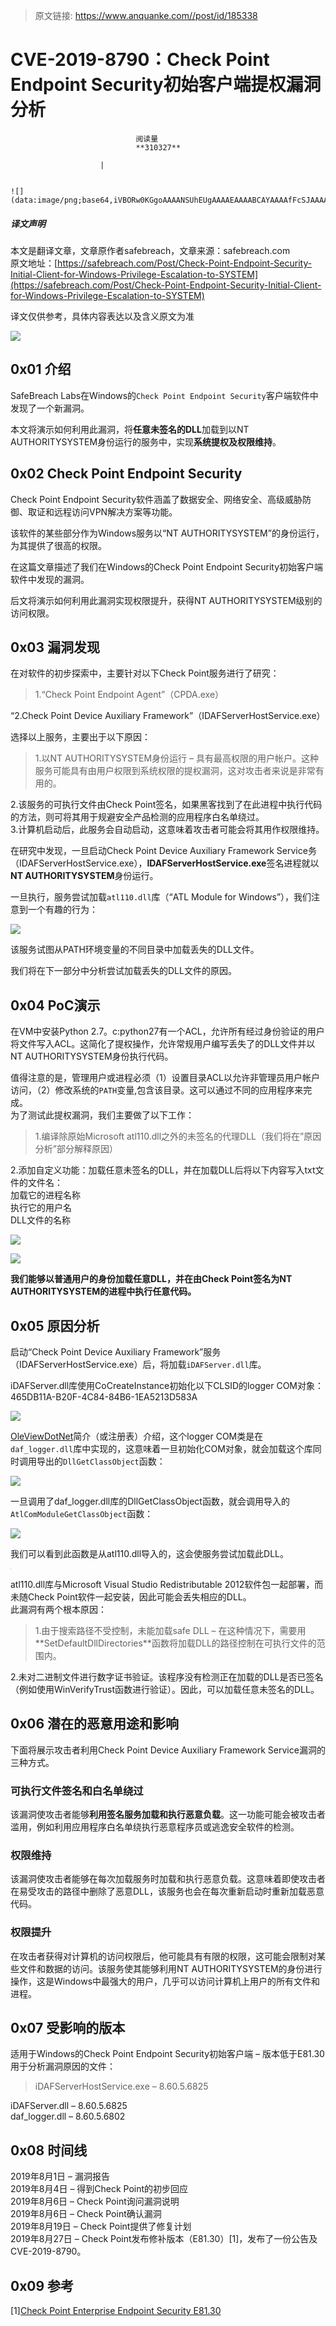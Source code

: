 > 原文链接: https://www.anquanke.com//post/id/185338 


# CVE-2019-8790：Check Point Endpoint Security初始客户端提权漏洞分析


                                阅读量   
                                **310327**
                            
                        |
                        
                                                                                                                                    ![](data:image/png;base64,iVBORw0KGgoAAAANSUhEUgAAAAEAAAABCAYAAAAfFcSJAAAAAXNSR0IArs4c6QAAAARnQU1BAACxjwv8YQUAAAAJcEhZcwAADsQAAA7EAZUrDhsAAAANSURBVBhXYzh8+PB/AAffA0nNPuCLAAAAAElFTkSuQmCC)
                                                                                            



##### 译文声明

本文是翻译文章，文章原作者safebreach，文章来源：safebreach.com
                                <br>原文地址：[https://safebreach.com/Post/Check-Point-Endpoint-Security-Initial-Client-for-Windows-Privilege-Escalation-to-SYSTEM](https://safebreach.com/Post/Check-Point-Endpoint-Security-Initial-Client-for-Windows-Privilege-Escalation-to-SYSTEM)

译文仅供参考，具体内容表达以及含义原文为准



[![](https://p5.ssl.qhimg.com/t01bbab02d3f344276e.png)](https://p5.ssl.qhimg.com/t01bbab02d3f344276e.png)



## 0x01 介绍

SafeBreach Labs在Windows的`Check Point Endpoint Security`客户端软件中发现了一个新漏洞。

本文将演示如何利用此漏洞，将**任意未签名的DLL**加载到以NT AUTHORITYSYSTEM身份运行的服务中，实现**系统提权及权限维持**。



## 0x02 Check Point Endpoint Security

Check Point Endpoint Security软件涵盖了数据安全、网络安全、高级威胁防御、取证和远程访问VPN解决方案等功能。

该软件的某些部分作为Windows服务以“NT AUTHORITYSYSTEM”的身份运行，为其提供了很高的权限。

在这篇文章描述了我们在Windows的Check Point Endpoint Security初始客户端软件中发现的漏洞。

后文将演示如何利用此漏洞实现权限提升，获得NT AUTHORITYSYSTEM级别的访问权限。



## 0x03 漏洞发现

在对软件的初步探索中，主要针对以下Check Point服务进行了研究：

> <p>1.“Check Point Endpoint Agent”（CPDA.exe）<br>
“2.Check Point Device Auxiliary Framework”（IDAFServerHostService.exe）</p>

选择以上服务，主要出于以下原因：

> <p>1.以NT AUTHORITYSYSTEM身份运行 – 具有最高权限的用户帐户。这种服务可能具有由用户权限到系统权限的提权漏洞，这对攻击者来说是非常有用的。<br>
2.该服务的可执行文件由Check Point签名，如果黑客找到了在此进程中执行代码的方法，则可将其用于规避安全产品检测的应用程序白名单绕过。<br>
3.计算机启动后，此服务会自动启动，这意味着攻击者可能会将其用作权限维持。</p>

在研究中发现，一旦启动Check Point Device Auxiliary Framework Service务（IDAFServerHostService.exe），**IDAFServerHostService.exe**签名进程就以**NT AUTHORITYSYSTEM**身份运行。

一旦执行，服务尝试加载`atl110.dll`库（“ATL Module for Windows”），我们注意到一个有趣的行为：

[![](https://p1.ssl.qhimg.com/t01609a1f6fe44f9f6c.png)](https://p1.ssl.qhimg.com/t01609a1f6fe44f9f6c.png)

该服务试图从PATH环境变量的不同目录中加载丢失的DLL文件。

我们将在下一部分中分析尝试加载丢失的DLL文件的原因。



## 0x04 PoC演示

在VM中安装Python 2.7。c:python27有一个ACL，允许所有经过身份验证的用户将文件写入ACL。这简化了提权操作，允许常规用户编写丢失了的DLL文件并以NT AUTHORITYSYSTEM身份执行代码。

值得注意的是，管理用户或进程必须（1）设置目录ACL以允许非管理员用户帐户访问，（2）修改系统的`PATH`变量,包含该目录。这可以通过不同的应用程序来完成。<br>
为了测试此提权漏洞，我们主要做了以下工作：

> <p>1.编译除原始Microsoft atl110.dll之外的未签名的代理DLL（我们将在”原因分析”部分解释原因）<br>
2.添加自定义功能：加载任意未签名的DLL，并在加载DLL后将以下内容写入txt文件的文件名：<br>
加载它的进程名称<br>
执行它的用户名<br>
DLL文件的名称</p>

[![](https://p4.ssl.qhimg.com/t01b21a70045001d1d8.png)](https://p4.ssl.qhimg.com/t01b21a70045001d1d8.png)

[![](https://p3.ssl.qhimg.com/t0139476c259a711403.png)](https://p3.ssl.qhimg.com/t0139476c259a711403.png)

**我们能够以普通用户的身份加载任意DLL，并在由Check Point签名为NT AUTHORITYSYSTEM的进程中执行任意代码。**



## 0x05 原因分析

启动“Check Point Device Auxiliary Framework”服务（IDAFServerHostService.exe）后，将加载`iDAFServer.dll`库。

iDAFServer.dll库使用CoCreateInstance初始化以下CLSID的logger COM对象：465DB11A-B20F-4C84-84B6-1EA5213D583A

[![](https://p2.ssl.qhimg.com/t01fa2cd1d0a5e26411.png)](https://p2.ssl.qhimg.com/t01fa2cd1d0a5e26411.png)

[OleViewDotNet](https://github.com/tyranid/oleviewdotnet)简介（或注册表）介绍，这个logger COM类是在`daf_logger.dll`库中实现的，这意味着一旦初始化COM对象，就会加载这个库同时调用导出的`DllGetClassObject`函数：

[![](https://p5.ssl.qhimg.com/t01d5230e8bf4a000f4.png)](https://p5.ssl.qhimg.com/t01d5230e8bf4a000f4.png)

一旦调用了daf_logger.dll库的DllGetClassObject函数，就会调用导入的`AtlComModuleGetClassObject`函数：

[![](https://p2.ssl.qhimg.com/t01d23230137a8febc6.png)](https://p2.ssl.qhimg.com/t01d23230137a8febc6.png)

我们可以看到此函数是从atl110.dll导入的，这会使服务尝试加载此DLL。

[![](data:image/png;base64,iVBORw0KGgoAAAANSUhEUgAAAAEAAAABCAYAAAAfFcSJAAAAAXNSR0IArs4c6QAAAARnQU1BAACxjwv8YQUAAAAJcEhZcwAADsQAAA7EAZUrDhsAAAANSURBVBhXYzh8+PB/AAffA0nNPuCLAAAAAElFTkSuQmCC)](https://p2.ssl.qhimg.com/t018f5ae2a3104a10f3.png)

atl110.dll库与Microsoft Visual Studio Redistributable 2012软件包一起部署，而未随Check Point软件一起安装，因此可能会丢失相应的DLL。<br>
此漏洞有两个根本原因：

> <p>1.由于搜索路径不受控制，未能加载safe DLL – 在这种情况下，需要用**SetDefaultDllDirectories**函数将加载DLL的路径控制在可执行文件的范围内。<br>
2.未对二进制文件进行数字证书验证。该程序没有检测正在加载的DLL是否已签名（例如使用WinVerifyTrust函数进行验证）。因此，可以加载任意未签名的DLL。</p>



## 0x06 潜在的恶意用途和影响

下面将展示攻击者利用Check Point Device Auxiliary Framework Service漏洞的三种方式。

### <a class="reference-link" name="%E5%8F%AF%E6%89%A7%E8%A1%8C%E6%96%87%E4%BB%B6%E7%AD%BE%E5%90%8D%E5%92%8C%E7%99%BD%E5%90%8D%E5%8D%95%E7%BB%95%E8%BF%87"></a>可执行文件签名和白名单绕过

该漏洞使攻击者能够**利用签名服务加载和执行恶意负载**。这一功能可能会被攻击者滥用，例如利用应用程序白名单绕执行恶意程序员或逃逸安全软件的检测。

### <a class="reference-link" name="%E6%9D%83%E9%99%90%E7%BB%B4%E6%8C%81"></a>权限维持

该漏洞使攻击者能够在每次加载服务时加载和执行恶意负载。这意味着即使攻击者在易受攻击的路径中删除了恶意DLL，该服务也会在每次重新启动时重新加载恶意代码。

### <a class="reference-link" name="%E6%9D%83%E9%99%90%E6%8F%90%E5%8D%87"></a>权限提升

在攻击者获得对计算机的访问权限后，他可能具有有限的权限，这可能会限制对某些文件和数据的访问。该服务使其能够利用NT AUTHORITYSYSTEM的身份进行操作，这是Windows中最强大的用户，几乎可以访问计算机上用户的所有文件和进程。



## 0x07 受影响的版本

适用于Windows的Check Point Endpoint Security初始客户端 – 版本低于E81.30<br>
用于分析漏洞原因的文件：

> <p>iDAFServerHostService.exe – 8.60.5.6825<br>
iDAFServer.dll – 8.60.5.6825<br>
daf_logger.dll – 8.60.5.6802</p>



## 0x08 时间线

2019年8月1日 – 漏洞报告<br>
2019年8月4日 – 得到Check Point的初步回应<br>
2019年8月6日 – Check Point询问漏洞说明<br>
2019年8月6日 – Check Point确认漏洞<br>
2019年8月19日 – Check Point提供了修复计划<br>
2019年8月27日 – Check Point发布修补版本（E81.30）[1]，发布了一份公告及CVE-2019-8790。



## 0x09 参考

[1][Check Point Enterprise Endpoint Security E81.30](https://supportcenter.checkpoint.com/supportcenter/portal?eventSubmit_doGoviewsolutiondetails=&amp;solutionid=sk160812)
